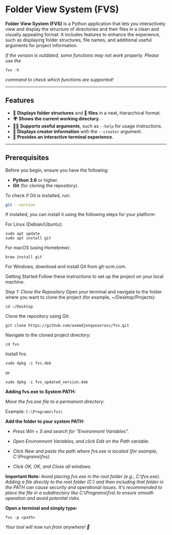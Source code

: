 # Folder View System (FVS)

**Folder View System (FVS)** is a Python application that lets you interactively view and display the structure of directories and their files in a clean and visually appealing format. It includes features to enhance the experience, such as displaying folder structures, file names, and additional useful arguments for project information.


*If the version is outdated, some functions may not work properly. Please use the*

```
fvs -h
```
*command to check which functions are supported!*


---

## Features

- 📂 **Displays folder structures** and 📄 **files** in a neat, hierarchical format.
- 🌍 **Shows the current working directory**.
- 🧑‍💻 **Supports useful arguments**, such as `--help` for usage instructions.
- 💬 **Displays creator information** with the `--creator` argument.
- 🔄 **Provides an interactive terminal experience**.

---


## Prerequisites

Before you begin, ensure you have the following:

- **Python 3.6** or higher.
- **Git** (for cloning the repository).

To check if Git is installed, run:

```bash
git --version
```

If installed, you can install it using the following steps for your platform:

For Linux (Debian/Ubuntu):
```
sudo apt update
sudo apt install git
```
For macOS (using Homebrew):
```
brew install git
```
For Windows, download and install Git from git-scm.com.

Getting Started
Follow these instructions to set up the project on your local machine.

*Step 1: Clone the Repository*
Open your terminal and navigate to the folder where you want to clone the project (for example, ~/Desktop/Projects):
```
cd ~/Desktop
```
Clone the repository using Git:
```
git clone https://github.com/axmadjonqaxxorovc/fvs.git
```
Navigate to the cloned project directory:
```
cd fvs
```
Install fvs:
```
sudo dpkg -i fvs.deb
```
or
```
sudo dpkg -i fvs_updated_version.deb
```
     

**Adding fvs.exe to System PATH:**

*Move the fvs.exe file to a permanent directory:*

Example:
```C:\Programs\fvs\```

**Add the folder to your system PATH:**

- *Press Win + S and search for "Environment Variables".*

- *Open Environment Variables, and click Edit on the Path variable.*

- *Click New and paste the path where fvs.exe is located (for example, C:\Programs\fvs\).*

- *Click OK, OK, and Close all windows.*

**Important Note:**
*Avoid placing fvs.exe in the root folder (e.g., C:\fvs.exe).
Adding a file directly to the root folder (C:\) and then including that folder in the PATH can cause security and operational issues. It's recommended to place the file in a subdirectory like C:\Programs\fvs\ to ensure smooth operation and avoid potential risks.*

**Open a terminal and simply type:**

```fvs -p <path>```

*Your tool will now run from anywhere! 🎉*
